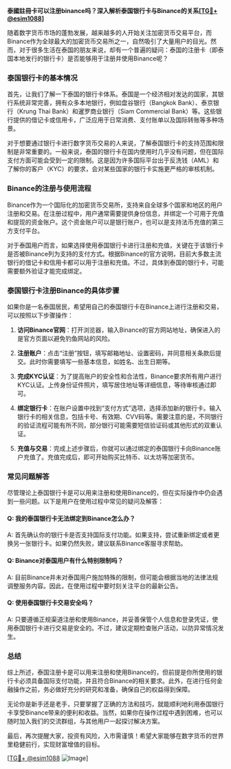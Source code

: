**泰國註冊卡可以注册binance吗？深入解析泰国银行卡与Binance的关系[[TG💪+ @esim1088](https://t.me/s/esim1088)]**

随着数字货币市场的蓬勃发展，越来越多的人开始关注加密货币交易平台，而Binance作为全球最大的加密货币交易所之一，自然吸引了大量用户的目光。然而，对于很多生活在泰国的朋友来说，却有一个普遍的疑问：泰国的注册卡（即泰国本地发行的银行卡）是否能够用于注册并使用Binance呢？

### 泰国银行卡的基本情况

首先，让我们了解一下泰国的银行卡体系。泰国是一个经济相对发达的国家，其银行系统非常完善，拥有众多本地银行，例如盘谷银行（Bangkok Bank）、泰京银行（Krung Thai Bank）和暹罗商业银行（Siam Commercial Bank）等。这些银行提供的借记卡或信用卡，广泛应用于日常消费、支付账单以及国际转账等多种场景。

对于想要通过银行卡进行数字货币交易的人来说，了解泰国银行卡的支持范围和限制是非常重要的。一般来说，泰国的银行卡在国内使用时几乎没有问题，但在国际支付方面可能会受到一定的限制。这是因为许多国际平台出于反洗钱（AML）和了解你的客户（KYC）的要求，会对某些国家的银行卡实施更严格的审核机制。

### Binance的注册与使用流程

Binance作为一个国际化的加密货币交易所，支持来自全球多个国家和地区的用户注册和交易。在注册过程中，用户通常需要提供身份信息，并绑定一个可用于充值和提现的资金账户。这个资金账户可以是银行账户，也可以是支持法币充值的第三方支付平台。

对于泰国用户而言，如果选择使用泰国银行卡进行注册和充值，关键在于该银行卡是否被Binance列为支持的支付方式。根据Binance的官方说明，目前大多数主流银行的借记卡和信用卡都可以用于注册和充值。不过，具体到泰国的银行卡，可能需要额外验证才能完成绑定。

### 泰国银行卡注册Binance的具体步骤

如果你是一名泰国居民，希望用自己的泰国银行卡在Binance上进行注册和交易，可以按照以下步骤操作：

1. **访问Binance官网**：打开浏览器，输入Binance的官方网站地址，确保进入的是官方页面以避免钓鱼网站的风险。
   
2. **注册账户**：点击“注册”按钮，填写邮箱地址、设置密码，并同意相关条款后提交。此时你需要填写一些基本信息，如姓名、出生日期等。

3. **完成KYC认证**：为了提高账户的安全性和合法性，Binance要求所有用户进行KYC认证。上传身份证件照片，填写居住地址等详细信息，等待审核通过即可。

4. **绑定银行卡**：在账户设置中找到“支付方式”选项，选择添加新的银行卡。输入银行卡的相关信息，包括卡号、有效期、CVV码等。需要注意的是，不同银行的验证流程可能有所不同，部分银行可能需要短信验证码或其他形式的双重认证。

5. **充值与交易**：完成上述步骤后，你就可以通过绑定的泰国银行卡向Binance账户充值了。充值完成后，即可开始购买比特币、以太坊等加密货币。

### 常见问题解答

尽管理论上泰国银行卡是可以用来注册和使用Binance的，但在实际操作中仍会遇到一些问题。以下是用户在使用过程中常见的疑问及解答：

#### Q: 我的泰国银行卡无法绑定到Binance怎么办？
A: 首先确认你的银行卡是否支持国际支付功能。如果支持，尝试重新绑定或者更换另一张银行卡。如果仍然失败，建议联系Binance客服寻求帮助。

#### Q: Binance对泰国用户有什么特别限制吗？
A: 目前Binance并未对泰国用户施加特殊的限制，但可能会根据当地的法律法规调整服务内容。因此，在使用过程中要时刻关注平台的最新公告。

#### Q: 使用泰国银行卡交易安全吗？
A: 只要遵循正规渠道注册和使用Binance，并妥善保管个人信息和登录凭证，使用泰国银行卡进行交易是安全的。不过，建议定期检查账户活动，以防异常情况发生。

### 总结

综上所述，泰国注册卡是可以用来注册和使用Binance的，但前提是你所使用的银行卡必须具备国际支付功能，并且符合Binance的相关要求。此外，在进行任何金融操作之前，务必做好充分的研究和准备，确保自己的权益得到保障。

无论你是新手还是老手，只要掌握了正确的方法和技巧，就能顺利地利用泰国银行卡享受Binance带来的便利和收益。当然，如果你在操作过程中遇到困难，也可以随时加入我们的交流群组，与其他用户一起探讨解决方案。

最后，再次提醒大家，投资有风险，入市需谨慎！希望大家能够在数字货币的世界里稳健前行，实现财富增值的目标。

[[TG💪+ @esim1088](https://t.me/s/esim1088) ![Image](https://i.postimg.cc/4NQfJmqS/Snipaste-2025-05-13-00-14-12.png)]
